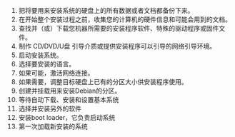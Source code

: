 1. 把将要用来安装系统的硬盘上的所有数据或者文档都备份下来。
2. 在开始整个安装过程之前，收集您的计算机的硬件信息和可能会用到的文档。
3. 查找并（或）下载您机器所需要的安装程序软件、特殊的驱动程序或固件文件。
4. 制作 CD/DVD/U盘 引导介质或提供安装程序可以引导的网络引导环境。
5. 启动安装系统。
6. 选择要安装的语言。
7. 如果可能，激活网络连接。
8. 如果需要，调整目标硬盘上已有的分区大小供安装程序使用。
9. 创建并挂载用来安装Debian的分区。
10. 等待自动下载、安装和设置基本系统
11. 选择并安装另外的软件
12. 安装boot loader，它负责启动系统
13. 第一次加载新安装的系统